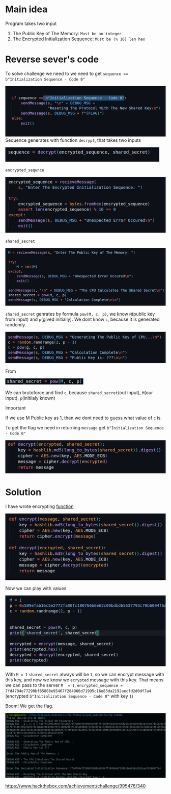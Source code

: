# Main idea

Program takes two input 

1) The Public Key of The Memory: `Must be an integer`
2) The Encrypted Initialization Sequence: `Must be (% 16) len hex`


# Reverse sever's code

To solve challenge we need to we need to get `sequence == b"Initialization Sequence - Code 0"`

![](../../../attachments/Pasted%20image%2020240108184909.png)
Sequence generates with function `decrypt`, that takes two inputs

![](../../../attachments/Pasted%20image%2020240108184929.png)

`encrypted_sequnce`

![](../../../attachments/Pasted%20image%2020240108184945.png)

`shared_secret`

![](../../../attachments/Pasted%20image%2020240108185005.png)

`shared_secret` genrates by formula `pow(M, c, p)`, we know `M`(public key from input) and `p`(gived initially). We dont know `c`, because it is generated randomly.

![](../../../attachments/Pasted%20image%2020240108185025.png)

From 

![](../../../attachments/Pasted%20image%2020240108185039.png)

We can brutoforce and find `c`, because `shared_secret`(out input), `M`(our input), `p`(initiialy known)

> [!important] 
> If we use M Public key as 1, than we dont need to guess what value of `c` is.
> 



To get the flag we need in returning `message` get `b"Initialization Sequence - Code 0"`

![](../../../attachments/Pasted%20image%2020240108185055.png)

# Solution

I have wrote encrypting [function](Script.md)  

![](../../../attachments/Pasted%20image%2020240108185108.png)

Now we can play with values 

![](../../../attachments/Pasted%20image%2020240108185126.png)

With `M = 1`  `shared_secret` always will be `1`, so we can encrypt message with this key, and now we know we `ecrypted` message with this key. That means we can pass to the server `M  = 1`, `encrypted_sequence = 7fd4794e77290bf65808e95467f284966d71995c16e83da2192aecfd2d0df7a4` (encrypted `b"Initialization Sequence - Code 0"` with key `1`)


Boom! We get the flag.

![](../../../attachments/Pasted%20image%2020240108185150.png)

https://www.hackthebox.com/achievement/challenge/995476/340

